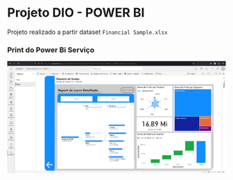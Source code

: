 # Projeto DIO - POWER BI

Projeto realizado a partir dataset `Financial Sample.xlsx`

### Print do Power Bi Serviço

![Screenshot](./assets/img/powerbi_screenshot.png)
